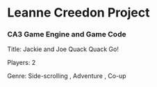 # Leanne Creedon Project

### CA3 Game Engine and Game Code

Title: Jackie and Joe Quack Quack Go!

Players: 2

Genre: Side-scrolling , Adventure , Co-up

